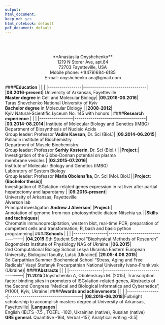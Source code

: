 ```yaml
---
output:
html_document: 
keep_md: yes
html_notebook: default
pdf_document: default
---
```

<br><br>
<center>**Anastasiia Onyshchenko**</center>   
<center>1219 N Storer Ave, apt.64 </center>
<center>72703 Fayetteville, USA</center>
<center>Mobile phone: +1(479)684-6185</center>
<center>E-mail: onyshchenko.ana@gmail.com</center>

####**Education**
|                   |                     |
|-----------------|--------------------------------|
|**08.2016-present**| University of Arkansas, Fayetteville <br>**Master degree** in Cell and Molecular Biology|
|**09.2016-06.2016**| <br>Taras Shevchenko National University of Kyiv <br>**Bachelor degree** in Molecular Biology |
|**2008-2012**| <br>Kyiv Natural-Scientific Lyceum No. 145 with honors |
####**Research experience**
|                   |                     |
|-----------------|------------------------------------|
|**03.2014-08.2014**| Institute of Molecular Biology and Genetics (IMBG)<br> Department of Biosynthesis of Nucleic Acids <br> Group leader: Professor **Vadim Kavsan**, Dr. Sci (Biol.)|
|**09.2014-06.2015**| <br>Palladin institute of Biochemistry<br>Department of Muscle Biochemistry <br> Group leader: Professor **Serhiy Kosterin**, Dr. Sci (Biol.) |
|**Project:**| <br>Investigation of the Gibbs-Donnan potential on plasma <br>membrane vesicles |
|**03.2015-07.2016**| <br>Institute of Molecular Biology and Genetics (IMBG)<br> Laboratory of System Biology <br> Group leader: Professor **Maria Obolens’ka**, Dr. Sci (Mol. Biol.)|
|**Project:<br>(Bachelor thesis)**| <br>Investigation of ISGylation-related genes expression in rat liver after partial hepatectomy and laparotamy |
|**09.2016-present**| <br> University of Arkansas, Fayetteville <br> Alverson lab <br> Principal investigator: **Andrew J Alverson**|
|**Project:**|<br> Annotation of genome from non-photosynthetic diatom Nitschia sp.|
|**Skills and techniques**|<br> Chromatin immunoprecipitation, western blot, real-time PCR; preparation of competent cells and transformation; R, bash and basic python programming|
####**Schools**
|                   |                     |
|-----------------|-----------------------------------|
|**04.2015**|9th Student School "Biophysical Methods of Research" <br>Bogomoletz Institute of Physiology NAS of Ukraine|
|**06.2015**|<br> 2nd Computational Biology School Lesya Ukrainka Eastern European University, Biological faculty, Lutsk (Ukraine)|
|**29.05-4.06.2015**| <br>3d Carpathian Summer Biochemical School “Stress, Aging and Free Radicals” Vasyl Stefanyk Precarpathian National University Ivano-Frankivsk (Ukraine)|
####**Abstracts**
|    |    |
|-----------------|-------------------------------------|
|**11.2015**|Onyshchenko A, Obolenskaya M. (2015), Transcription factor binding sites in promoters of ISGylation-related genes, Abstracts of the Second Congress “Medical and Biological Informatics and Cybernetics”, P(100); Kyiv, Ukraine|
####**Awards and achievements**
|    |    |
|-----------------|-------------------------------------|
|**08.2016-06.2018**|Fulbright scholarship to accomplish masters degree at University of Arkansas, Fayetteville|
|**Languages**|<br>English (IELTS -7.5 , TOEFL -102), Ukrainian (native), Russian (native)<br> **GRE general.** Quantitive -164, Verbal -157, Analytical writing -3.5|
<br><br>







